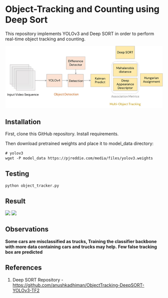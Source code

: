 # Object-Tracking and Counting using Deep Sort

This repository implements YOLOv3 and Deep SORT in order to perform real-time object tracking and counting.

![](https://github.com/Akhil-Tony/Object-Detection-Object-Tracking-and-Counting/blob/master/deep_sort/architecture.jpg)

## Installation

First, clone this GitHub repository. Install requirements.

Then download pretrained weights and place it to model_data directory:
```
# yolov3
wget -P model_data https://pjreddie.com/media/files/yolov3.weights
``````

## Testing

```
python object_tracker.py
````

## Result
![](https://github.com/Akhil-Tony/Object-Detection-Object-Tracking-and-Counting/blob/master/track_1.gif) 
![](https://github.com/Akhil-Tony/Object-Detection-Object-Tracking-and-Counting/blob/master/track_3.gif)

## Observations
__Some cars are misclassified as trucks, Training the classifier backbone with more data containing cars and trucks may help.__
__Few false tracking box are predicted__
## References
1. Deep SORT Repository - https://github.com/anushkadhiman/ObjectTracking-DeepSORT-YOLOv3-TF2
